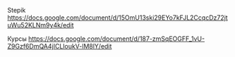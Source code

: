 Stepik 
https://docs.google.com/document/d/15OmU13ski29EYo7kFJL2CcqcDz72jtuWu52KLNm9y4k/edit
 
Курсы 
https://docs.google.com/document/d/187-zmSqEOGFF_1vU-Z9Gzf6DmQA4jICLloukV-lM8lY/edit
